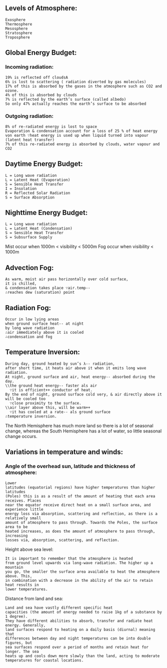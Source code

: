 ## Levels of Atmosphere:

    Exosphere
    Thermosphere
    Mesosphere
    Stratosphere
    Troposphere

## Global Energy Budget:

### Incoming radiation:

    19% is reflected off cloudsA
    6% is lost to scattering ( radiation diverted by gas molecules)
    17% of this is absorbed by the gases in the atmosphere such as CO2 and ozone.
    4% of this is absorbed by clouds
    7% is reflected by the earth’s surface (called albedo)
    So only 47% actually reaches the earth’s surface to be absorbed

### Outgoing radiation:    

    8% of re-radiated energy is lost to space
    Evaporation & condensation account for a loss of 25 % of heat energy von earth ∵heat energy is used up when liquid turned into vapour (latent heat transfer)
    7% of this re-radiated energy is absorbed by clouds, water vapour and CO2

## Daytime Energy Budget:

    L = Long wave radiation
    L = Latent Heat (Evaporation)
    S = Sensible Heat Transfer
    I = Insolation
    R = Reflected Solar Radiation
    S = Surface Absorption

## Nighttime Energy Budget:    

    L = Long wave radiation
    L = Latent Heat (Condensation)
    S = Sensible Heat Transfer
    S = Subsurface Supply

Mist occur when 1000m < visibility < 5000m      Fog occur when visibility < 1000m

## Advection Fog: 

    As warm, moist air pass horizontally over cold surface, 
    it is chilled,
    & condensation takes place ∵air.temp--
    ∴reaches dew (saturation) point

## Radiation Fog: 

    Occur in low lying areas 
    when ground surface heat-- at night
    by long wave radiation 
    ∴air immediately above it is cooled
    ∴condensation and fog

## Temperature Inversion:

    During day, ground heated by sun’s λ-- radiation,
    after short time, it heats air above it when it emits long wave radiation.
    At night, ground surface and air, heat energy-- absorbed during the day. 
    \\the ground heat energy-- faster als air 
      ∵it is efficient++ conductor of heat. 
    By the end of night, ground surface cold very, & air directly above it will be cooled too
      ∵close proximity to the surface.
    \\air layer above this, will be warm++ 
      ∵it has cooled at a rate-- als ground surface
    ∴temperature inversion.

The North Hemisphere has much more land so there is a lot of seasonal change, whereas the South Hemisphere has a lot of water, so little seasonal change occurs. 

## Variations in temperature and winds:

### Angle of the overhead sun, latitude and thickness of atmosphere: 
    Lower
    latitudes (equatorial regions) have higher temperatures than higher latitudes
    (Poles) this is as a result of the amount of heating that each area receives. Places
    near the equator receive direct heat on a small surface area, and experience little
    energy loss via absorption, scattering and reflection, as there is a relatively small
    amount of atmosphere to pass through. Towards the Poles, the surface area to be
    heated increases, as does the amount of atmosphere to pass through, increasing
    losses via, absorption, scattering, and reflection.
  
  
  Height above sea level: 
  
    It is important to remember that the atmosphere is heated
    from ground level upwards via long-wave radiation. The higher up a mountain
    you go, the smaller the surface area available to heat the atmosphere above. This,
    in combination with a decrease in the ability of the air to retain heat results in
    lower temperatures.
    
Distance from land and sea: 

    Land and sea have vastly different specific heat
    capacities (the amount of energy needed to raise 1kg of a substance by 1 degree).
    They have different abilities to absorb, transfer and radiate heat energy. Generally,
    land surfaces respond to heating on a daily basis (diurnal) meaning that
    differences between day and night temperatures can be into double figures, but
    sea surfaces respond over a period of months and retain heat for longer. The sea
    heats up and cools down more slowly than the land, acting to moderate
    temperatures for coastal locations.
